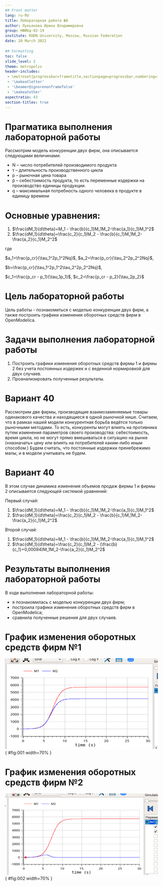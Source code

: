 ```yaml
---
## Front matter
lang: ru-RU
title: Лабораторная работа №8
author: Лукьянова Ирина Владимировна
group: НФИбд-02-19
institute: RUDN University, Moscow, Russian Federation
date: 20 March 2022

## Formatting
toc: false
slide_level: 2
theme: metropolis
header-includes: 
 - \metroset{progressbar=frametitle,sectionpage=progressbar,numbering=fraction}
 - '\makeatletter'
 - '\beamer@ignorenonframefalse'
 - '\makeatother'
aspectratio: 43
section-titles: true
---
```

# **Прагматика выполнения лабораторной работы**

Рассмотрим модель конкуренции двух фирм, она описывается следующими величинами:

- N – число потребителей производимого продукта
- τ – длительность производственного цикла
- p – рыночная цена товара
- p̃ – себестоимость продукта, то есть переменные издержки на производство единицы продукции.
- q – максимальная потребность одного человека в продукте в единицу времени

# **Основные уравнения:**

1. $\frac{dM_1}{d\theta}=M_1 - \frac{b}{c_1}M_1M_2-\frac{a_1}{c_1}M_1^2$
2. $\frac{dM_1}{d\theta}=\frac{c_2}{c_1}M_2 - \frac{b}{c_1}M_1M_2-\frac{a_2}{c_1}M_2^2$

где

$a_1=\frac{p_cr}{\tau_1^2p_1^2Nq}$, $a_2=\frac{p_cr}{\tau_2^2p_2^2Nq}$,

$b=\frac{p_cr}{\tau_1^2p_1^2\tau_2^2p_2^2Nq}$,

$c_1=\frac{p_cr - p_1}{\tau_1p_1}$, $c_2=\frac{p_cr - p_2}{\tau_2p_2}$

# **Цель лабораторной работы**

Цель работы - познакомиться с моделью конкуренции двух фирм, а также построить графики изменения оборотных средств фирм в OpenModelica.

# **Задачи выполнения лабораторной работы**

1. Построить графики изменения оборотных средств фирмы 1 и фирмы 2 без учета постоянных издержек и с веденной нормировкой для двух случаев.
2. Проанализировать полученные результаты.
  
# **Вариант 40**

Рассмотрим две фирмы, производящие взаимозаменяемые товары одинакового качества и находящиеся в одной рыночной нише. Считаем, что в рамках нашей модели конкурентная борьба ведётся только рыночными методами. То есть, конкуренты могут влиять на противника путем изменения параметров своего производства: себестоимость, время цикла, но не могут прямо вмешиваться в ситуацию на рынке («назначать» цену или влиять на потребителей каким-либо иным способом.) Будем считать, что постоянные издержки пренебрежимо малы, и в модели учитывать не будем.

# **Вариант 40**

В этом случае динамика изменения объемов продаж фирмы 1 и фирмы 2 описывается следующей системой уравнений:

Первый случай:

1. $\frac{dM_1}{d\theta}=M_1 - \frac{b}{c_1}M_1M_2-\frac{a_1}{c_1}M_1^2$
2. $\frac{dM_1}{d\theta}=\frac{c_2}{c_1}M_2 - \frac{b}{c_1}M_1M_2-\frac{a_2}{c_1}M_2^2$

Второй случай:

1. $\frac{dM_1}{d\theta}=M_1 - \frac{b}{c_1}M_1M_2-\frac{a_1}{c_1}M_1^2$
2. $\frac{dM_1}{d\theta}=\frac{c_2}{c_1}M_2 - (\frac{b}{c_1}+0,00094)M_1M_2-\frac{a_2}{c_1}M_2^2$

# **Результаты выполнения лабораторной работы**

В ходе выполнения лабораторной работы:

- я познакомилась с моделью конкуренции двух фирм;
- построила графики изменения оборотных средств фирм в OpenModelica;
- сравнила полученные решения для двух случаев.

# **График изменения оборотных средств фирм №1**

![График изменения оборотных средств фирмы 1 и фирмы 2 без учета постоянных издержек и с веденной нормировкой для случая №1](screen/2.png){ #fig:001 width=70% }

# **График изменения оборотных средств фирм №2**

![График изменения оборотных средств фирмы 1 и фирмы 2 без учета постоянных издержек и с веденной нормировкой для случая №2](screen/4.png){ #fig:002 width=70% }
